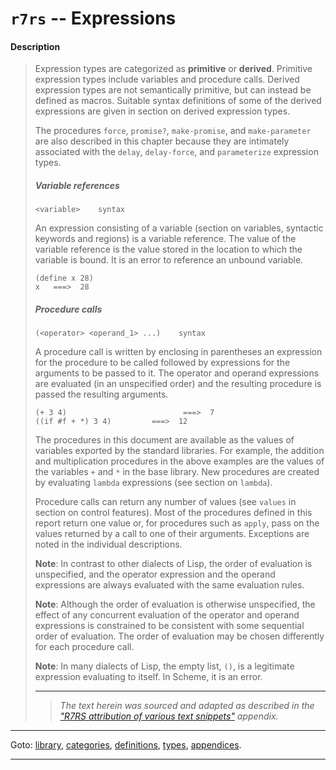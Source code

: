 

<a id='appendix__r7rs__expressions'></a>

# `r7rs` -- Expressions


#### Description

> Expression types are categorized as __primitive__ or __derived__.
> Primitive expression types include variables and procedure calls.
> Derived expression types are not semantically primitive, but can instead
> be defined as macros.
> Suitable syntax definitions of some of the derived expressions are
> given in section on derived expression types.
> 
> The procedures `force`, `promise?`, `make-promise`, and `make-parameter`
> are also described in this chapter because they are intimately associated
> with the `delay`, `delay-force`, and `parameterize` expression types.
> 
> 
> ##### Variable references
> 
> ````
> <variable>    syntax
> ````
> 
> An expression consisting of a variable
> (section on variables, syntactic keywords and regions) is a variable reference.  The value of
> the variable reference is the value stored in the location to which the
> variable is bound.  It is an error to reference an
> unbound variable.
> 
> ````
> (define x 28)
> x   ===>  28
> ````
> 
> 
> ##### Procedure calls
> 
> ````
> (<operator> <operand_1> ...)    syntax
> ````
> 
> A procedure call is written by enclosing in parentheses an
> expression for the procedure to be called followed by expressions for the arguments to be
> passed to it.  The operator and operand expressions are evaluated (in an
> unspecified order) and the resulting procedure is passed the resulting
> arguments.
> ````
> (+ 3 4)                          ===>  7
> ((if #f + *) 3 4)         ===>  12
> ````
> 
> The procedures in this document are available as the values of variables exported by the
> standard libraries.  For example, the addition and multiplication
> procedures in the above examples are the values of the variables `+`
> and `*` in the base library.  New procedures are created by evaluating `lambda` expressions
> (see section on `lambda`).
> 
> Procedure calls can return any number of values (see `values` in
> section on control features).
> Most of the procedures defined in this report return one
> value or, for procedures such as `apply`, pass on the values returned
> by a call to one of their arguments.
> Exceptions are noted in the individual descriptions.
> 
> **Note**:
> In contrast to other dialects of Lisp, the order of
> evaluation is unspecified, and the operator expression and the operand
> expressions are always evaluated with the same evaluation rules.
> 
> **Note**:
> Although the order of evaluation is otherwise unspecified, the effect of
> any concurrent evaluation of the operator and operand expressions is
> constrained to be consistent with some sequential order of evaluation.
> The order of evaluation may be chosen differently for each procedure call.
> 
> **Note**:
> In many dialects of Lisp, the empty list,
> `()`, is a legitimate expression evaluating to itself.  In Scheme, it is an error.
> 
> 
> ----
> > *The text herein was sourced and adapted as described in the ["R7RS attribution of various text snippets"](../../r7rs/appendices/attribution.md#appendix__r7rs__attribution) appendix.*

----

Goto: [library](../../r7rs/_index.md#library__r7rs), [categories](../../r7rs/categories/_index.md#toc__r7rs__categories), [definitions](../../r7rs/definitions/_index.md#toc__r7rs__definitions), [types](../../r7rs/types/_index.md#toc__r7rs__types), [appendices](../../r7rs/appendices/_index.md#toc__r7rs__appendices).

----

